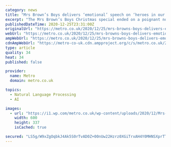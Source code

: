 ```yaml
---
category: news
title: "Mrs Brown’s Boys delivers ‘emotional’ speech on ‘heroes in our lives’ in Christmas special"
excerpt: "The Mrs Brown’s Boys Christmas special ended on a poignant note this year, with star Brendan O’Carroll paying homage to the ‘heroes in our lives’ and promising that ‘comedy will always give us a lift’."
publishedDateTime: 2020-12-25T23:31:00Z
originalUrl: "https://metro.co.uk/2020/12/25/mrs-browns-boys-delivers-emotional-speech-on-heroes-in-our-lives-christmas-special-13809179/?ico=related-posts"
webUrl: "https://metro.co.uk/2020/12/25/mrs-browns-boys-delivers-emotional-speech-on-heroes-in-our-lives-christmas-special-13809179/?ico=related-posts"
ampWebUrl: "https://metro.co.uk/2020/12/25/mrs-browns-boys-delivers-emotional-speech-on-heroes-in-our-lives-christmas-special-13809179/amp/"
cdnAmpWebUrl: "https://metro-co-uk.cdn.ampproject.org/c/s/metro.co.uk/2020/12/25/mrs-browns-boys-delivers-emotional-speech-on-heroes-in-our-lives-christmas-special-13809179/amp/"
type: article
quality: 34
heat: 34
published: false

provider:
  name: Metro
  domain: metro.co.uk

topics:
  - Natural Language Processing
  - AI

images:
  - url: "https://i1.wp.com/metro.co.uk/wp-content/uploads/2020/12/Mrs-Browns-Boys-Christmas-special-a9f6.png?quality=90&strip=all&zoom=1&resize=600%2C337&ssl=1"
    width: 600
    height: 337
    isCached: true

secured: "LS5g/W9xZgOqbkJ4Ak5S0rTvAD0Z+00nUw22Hzrz0XGiTrxAH4Y0MHNSXprTTx7NqcB7wm8coMTY9sn6d6oy9yxmgK3l1vsXqry5KxhPMW4D41LatPYdCHvXJWpEg08q9Plh/Ne+toudr97qfYBU1WXbY0bDgXe6/TULUxq2lMXuQ625cKwDBX4y6UAnsQFQNcT8s72bgQWHmGJOUEEEIevLKdDfpN+MaZ+MlgLT4X+fN4rX3kR3BPNpWaYC0iwp+dAOHeAEPKgUMjHqeiGuAD6iv95ilpp4SfDqU+kgmTrCTGFLX5BYHXcfRA9kpfVDA9kggVwLDl7XZS4NU3EBF8Qegl0/oqh299je06OXZ1g=;eFoVFDHf7I40uYWQo5h0gQ=="
---
```


